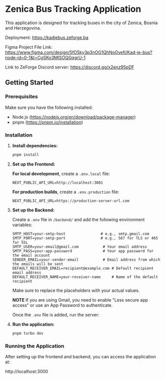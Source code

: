 # Zenica Bus Tracking Application

This application is designed for tracking buses in the city of Zenica, Bosnia and Herzegovina.

Deployment: https://kadjebus.zeforge.ba

Figma Project File Link: https://www.figma.com/design/5fO5ky3p3nOG1QhNoGyefi/Kad-je-bus?node-id=0-1&t=CgSKo3MISOQGqgrU-1

Link to ZeForge Discord server: https://discord.gg/x2enz95pDF

## Getting Started

### Prerequisites

Make sure you have the following installed:

- Node.js (https://nodejs.org/en/download/package-manager)
- pnpm (https://pnpm.io/installation)

### Installation

1. **Install dependencies:**

   ```bash
   pnpm install
   ```

2. **Set up the Frontend:**
 

   **For local development**, create a `.env.local` file:

   ```env
   NEXT_PUBLIC_API_URL=http://localhost:3001
   ```

   **For production builds**, create a `.env.production` file:

   ```env
   NEXT_PUBLIC_API_URL=https://production-server-url.com
   ```
 

2. **Set up the Backend:**
 
   Create a `.env` file in `/backend/` and add the following environment variables:

   ```env
   SMTP_HOST=your-smtp-host                # e.g., smtp.gmail.com
   SMTP_PORT=your-smtp-port                # e.g., 587 for TLS or 465 for SSL
   SMTP_USER=your-email@gmail.com           # Your email address
   SMTP_PASS=your-app-password              # Your app password for the email account
   SENDER_EMAIL=your-sender-email           # Email address from which the emails will be sent
   DEFAULT_RECEIVER_EMAIL=recipient@example.com # Default recipient email address
   DEFAULT_RECEIVER_NAME=your-receiver-name     # Name of the default recipient
   ```

   Make sure to replace the placeholders with your actual values.

   **NOTE**
   If you are using Gmail, you need to enable "Less secure app access" or use an App Password to authenticate.

   Once the `.env` file is added, run the server:
 
3. **Run the application:**
 
   ```bash
   pnpm turbo dev
   ```

### Running the Application

After setting up the frontend and backend, you can access the application at:

http://localhost:3000
